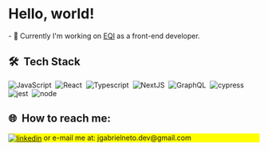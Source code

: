 <h1 align="left">Hello, world!</h1>
- 🚀 Currently I'm working on <a href="https://eqi.com.br/" target="_blank">EQI</a> as a front-end developer.
<br>

## 🛠 &nbsp;Tech Stack

![JavaScript](https://img.shields.io/badge/-JavaScript-05122A?style=flat&logo=javascript)&nbsp;
![React](https://img.shields.io/badge/-React-05122A?style=flat&logo=react)&nbsp; 
![Typescript](https://img.shields.io/badge/-Typescript-05122A?style=flat&logo=typescript)&nbsp; 
![NextJS](https://img.shields.io/badge/-Next-05122A?style=flat&logo=next.js)&nbsp; 
![GraphQL](https://img.shields.io/badge/-GraphQL-05122A?style=flat&logo=graphql)&nbsp;
![cypress](https://img.shields.io/badge/-Cypress-05122A?style=flat&logo=cypress)&nbsp;
![jest](https://img.shields.io/badge/-Jest-05122A?style=flat&logo=jest)&nbsp;
![node](https://img.shields.io/badge/-Node-05122A?style=flat&logo=nodedotjs)&nbsp;

## 🌐 &nbsp;How to reach me:

<p align="left" style="background:yellow">
<a href="https://www.linkedin.com/in/jgabrieldev/" target="_blank">
  <img align="center" src="https://img.shields.io/badge/-JGabrielNeto-05122A?style=flat&logo=linkedin" alt="linkedin"/></a>
  or e-mail me at: jgabrielneto.dev@gmail.com
</p>




<!--
Here are some ideas to get you started:

- 🔭 I’m currently working on ...
- 🌱 I’m currently learning ...
- 👯 I’m looking to collaborate on ...
- 🤔 I’m looking for help with ...
- 💬 Ask me about ...
- 📫 How to reach me: ...
- 😄 Pronouns: ...
- ⚡ Fun fact: ...
![Git](https://img.shields.io/badge/-Git-05122A?style=flat&logo=git)&nbsp;
<!-- ![React](https://img.shields.io/badge/-React-05122A?style=flat&logo=react)&nbsp; -->
<!-- ![Node.js](https://img.shields.io/badge/-Node.js-05122A?style=flat&logo=node.js)&nbsp; -->
